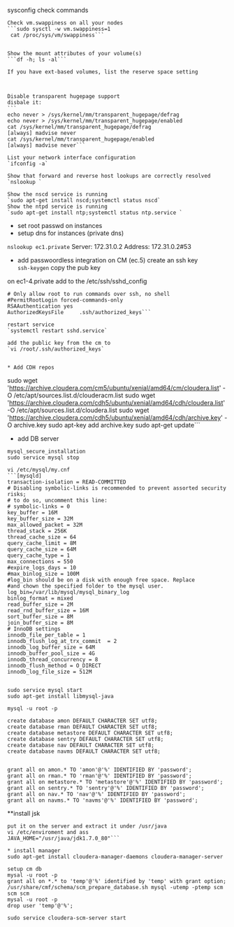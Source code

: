 sysconfig check commands


    Check vm.swappiness on all your nodes
    ```sudo sysctl -w vm.swappiness=1
     cat /proc/sys/vm/swappiness```


    Show the mount attributes of your volume(s)
    ```df -h; ls -al```

    If you have ext-based volumes, list the reserve space setting
    


    Disable transparent hugepage support
    disbale it:
    ```
    echo never > /sys/kernel/mm/transparent_hugepage/defrag
	echo never > /sys/kernel/mm/transparent_hugepage/enabled
    cat /sys/kernel/mm/transparent_hugepage/defrag
	[always] madvise never
	cat /sys/kernel/mm/transparent_hugepage/enabled
	[always] madvise never```

    List your network interface configuration
    `ifconfig -a`

    Show that forward and reverse host lookups are correctly resolved
    `nslookup `

    Show the nscd service is running
    `sudo apt-get install nscd;systemctl status nscd`
    Show the ntpd service is running
    `sudo apt-get install ntp;systemctl status ntp.service `

* set root passwd on instances
* setup dns for instances (private dns)
	
`nslookup ec1.private`
Server:		172.31.0.2
Address:	172.31.0.2#53

* add passwoordless integration
on CM (ec.5) create an ssh key  
`ssh-keygen`
copy the pub key

on ec1-4.private add to the /etc/ssh/sshd_config
```PermitRootLogin yes
# Only allow root to run commands over ssh, no shell
#PermitRootLogin forced-commands-only
RSAAuthentication yes
AuthorizedKeysFile     .ssh/authorized_keys```

restart service 
`systemctl restart sshd.service`

add the public key from the cm to 
`vi /root/.ssh/authorized_keys`


* Add CDH repos

```
sudo wget 'https://archive.cloudera.com/cm5/ubuntu/xenial/amd64/cm/cloudera.list' -O /etc/apt/sources.list.d/clouderacm.list
sudo wget 'https://archive.cloudera.com/cdh5/ubuntu/xenial/amd64/cdh/cloudera.list' -O /etc/apt/sources.list.d/cloudera.list
sudo wget 'https://archive.cloudera.com/cdh5/ubuntu/xenial/amd64/cdh/archive.key' -O archive.key
sudo apt-key add archive.key
sudo apt-get update```

* add DB server
```sudo apt-get install mariadb-server
mysql_secure_installation
sudo service mysql stop

vi /etc/mysql/my.cnf
```[mysqld]
transaction-isolation = READ-COMMITTED
# Disabling symbolic-links is recommended to prevent assorted security risks;
# to do so, uncomment this line:
# symbolic-links = 0
key_buffer = 16M
key_buffer_size = 32M
max_allowed_packet = 32M
thread_stack = 256K
thread_cache_size = 64
query_cache_limit = 8M
query_cache_size = 64M
query_cache_type = 1
max_connections = 550
#expire_logs_days = 10
#max_binlog_size = 100M
#log_bin should be on a disk with enough free space. Replace 
#and chown the specified folder to the mysql user.
log_bin=/var/lib/mysql/mysql_binary_log
binlog_format = mixed
read_buffer_size = 2M
read_rnd_buffer_size = 16M
sort_buffer_size = 8M
join_buffer_size = 8M
# InnoDB settings
innodb_file_per_table = 1
innodb_flush_log_at_trx_commit  = 2
innodb_log_buffer_size = 64M
innodb_buffer_pool_size = 4G
innodb_thread_concurrency = 8
innodb_flush_method = O_DIRECT
innodb_log_file_size = 512M


sudo service mysql start
sudo apt-get install libmysql-java

mysql -u root -p

create database amon DEFAULT CHARACTER SET utf8;
create database rman DEFAULT CHARACTER SET utf8;
create database metastore DEFAULT CHARACTER SET utf8;
create database sentry DEFAULT CHARACTER SET utf8;
create database nav DEFAULT CHARACTER SET utf8;
create database navms DEFAULT CHARACTER SET utf8;


grant all on amon.* TO 'amon'@'%' IDENTIFIED BY 'password';
grant all on rman.* TO 'rman'@'%' IDENTIFIED BY 'password';
grant all on metastore.* TO 'metastore'@'%' IDENTIFIED BY 'password';
grant all on sentry.* TO 'sentry'@'%' IDENTIFIED BY 'password';
grant all on nav.* TO 'nav'@'%' IDENTIFIED BY 'password';
grant all on navms.* TO 'navms'@'%' IDENTIFIED BY 'password';
```

**install jsk
```Download JDK7 off website
put it on the server and extract it under /usr/java
vi /etc/enviroment and ass
JAVA_HOME="/usr/java/jdk1.7.0_80"```

* install manager
sudo apt-get install cloudera-manager-daemons cloudera-manager-server 

setup cm db
mysal -u root -p
grant all on *.* to 'temp'@'%' identified by 'temp' with grant option;
/usr/share/cmf/schema/scm_prepare_database.sh mysql -utemp -ptemp scm scm scm
mysal -u root -p
drop user 'temp'@'%';

sudo service cloudera-scm-server start

